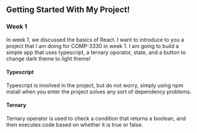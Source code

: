 ## Getting Started With My Project!

### Week 1

In week 1, we discussed the basics of React. I want to introduce to you a project that I am doing for COMP-3330 in week 1. I am going to build a simple app that uses typescript, a ternary oporator, state, and a button to change dark theme to light theme!

#### Typescript

Typescript is involved in the project, but do not worry, simply using npm install when you enter the project solves any sort of dependency problems.

#### Ternary

Ternary operator is used to check a condition that returns a boolean, and then executes code based on whether it is true or false.
